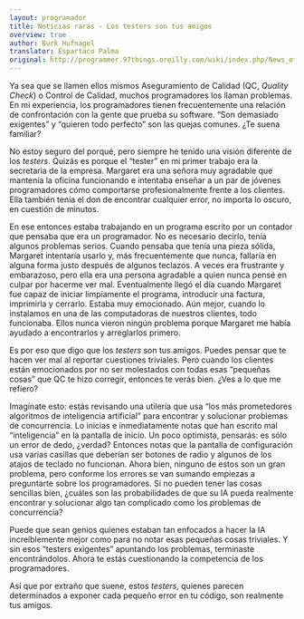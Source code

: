 ```yaml
---
layout: programador
title: Noticias raras - Los testers son tus amigos
overview: true
author: Burk Hufnagel
translator: Espartaco Palma
original: http://programmer.97things.oreilly.com/wiki/index.php/News_of_the_Weird:_Testers_Are_Your_Friends
---
```


Ya sea que se llamen ellos mismos Aseguramiento de Calidad (QC, _Quality
Check_) o Control de Calidad, muchos programadores los llaman problemas.
En mi experiencia, los programadores tienen frecuentemente una relación
de confrontación con la gente que prueba su software. “Son demasiado
exigentes” y “quieren todo perfecto” son las quejas comunes. ¿Te suena
familiar?

No estoy seguro del porqué, pero siempre he tenido una visión diferente
de los _testers_. Quizás es porque el “tester” en mi primer trabajo era
la secretaria de la empresa. Margaret era una señora muy agradable que
mantenía la oficina funcionando e intentaba enseñar a un par de jóvenes
programadores cómo comportarse profesionalmente frente a los clientes.
Ella también tenía el don de encontrar cualquier error, no importa lo
oscuro, en cuestión de minutos.

En ese entonces estaba trabajando en un programa escrito por un contador
que pensaba que era un programador. No es necesario decirlo, tenía
algunos problemas serios. Cuando pensaba que tenía una pieza sólida,
Margaret intentaría usarlo y, más frecuentemente que nunca, fallaría en
alguna forma justo después de algunos teclazos. A veces era frustrante y
embarazoso, pero ella era una persona agradable a quien nunca pensé en
culpar por hacerme ver mal. Eventualmente llegó el día cuando Margaret
fue capaz de iniciar limpiamente el programa, introducir una factura,
imprimirla y cerrarlo. Estaba muy emocionado. Aún mejor, cuando lo
instalamos en una de las computadoras de nuestros clientes, todo
funcionaba. Ellos nunca vieron ningún problema porque Margaret me había
ayudado a encontrarlos y arreglarlos primero.

Es por eso que digo que los _testers_ son tus amigos. Puedes pensar que
te hacen ver mal al reportar cuestiones triviales. Pero cuando los
clientes están emocionados por no ser molestados con todas esas
“pequeñas cosas” que QC te hizo corregir, entonces te verás bien. ¿Ves a
lo que me refiero?

Imagínate esto: estás revisando una utilería que usa “los más
prometedores algoritmos de inteligencia artificial” para encontrar y
solucionar problemas de concurrencia. Lo inicias e inmediatamente notas
que han escrito mal “inteligencia” en la pantalla de inicio. Un poco
optimista, pensarás: es sólo un error de dedo, ¿verdad? Entonces notas
que la pantalla de configuración usa varias casillas que deberían ser
botones de radio y algunos de los atajos de teclado no funcionan. Ahora
bien, ninguno de estos son un gran problema, pero conforme los errores
se van sumando empiezas a preguntarte sobre los programadores. Si no
pueden tener las cosas sencillas bien, ¿cuáles son las probabilidades de
que su IA pueda realmente encontrar y solucionar algo tan complicado
como los problemas de concurrencia?

Puede que sean genios quienes estaban tan enfocados a hacer la IA
increíblemente mejor como para no notar esas pequeñas cosas triviales. Y
sin esos “testers exigentes” apuntando los problemas, terminaste
encontrándolos. Ahora te estás cuestionando la competencia de los
programadores.

Así que por extraño que suene, estos _testers_, quienes parecen
determinados a exponer cada pequeño error en tu código, son realmente
tus amigos.

